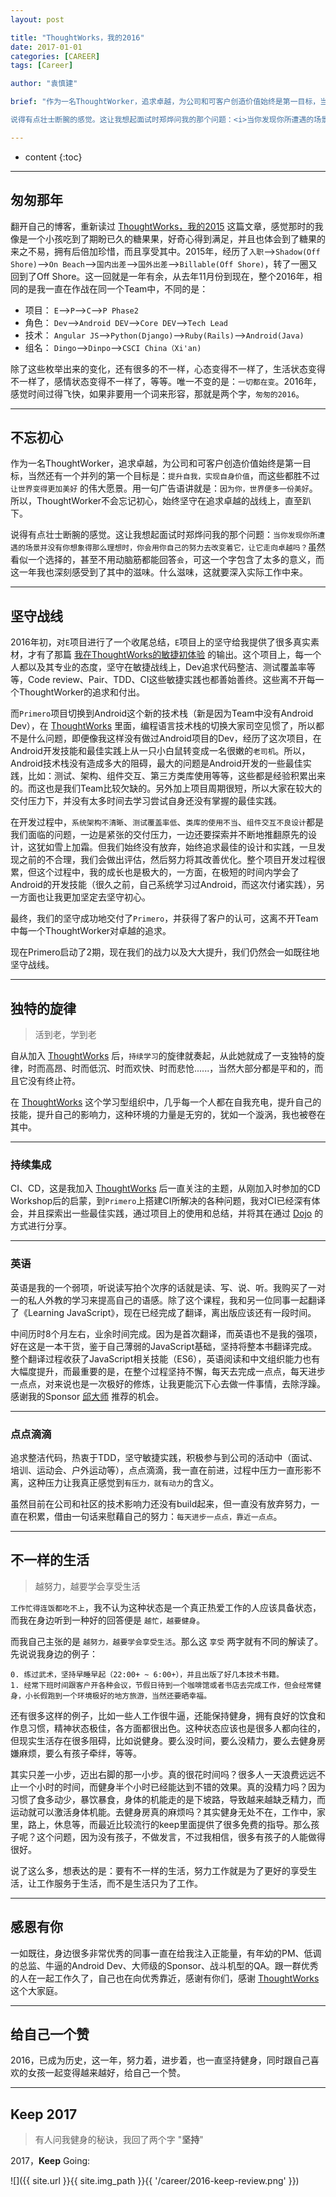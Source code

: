 ```yaml
---
layout: post

title: "ThoughtWorks，我的2016"
date: 2017-01-01
categories: [CAREER]
tags: [Career]

author: "袁慎建"

brief: "作为一名ThoughtWorker，追求卓越，为公司和可客户创造价值始终是第一目标，当然还有一个并列的第一个目标是：<i>提升自我，实现自身价值</i>，而这些都胜不过 <i>让世界变得更加美好</i> 的伟大愿景。用一句广告语讲就是：<i>因为你，世界便多一份美好</i>。所以，ThoughtWorker不会忘记初心，始终坚守在追求卓越的战线上，直至趴下。</br></br>

说得有点壮士断腕的感觉。这让我想起面试时郑烨问我的那个问题：<i>当你发现你所遭遇的场景并没有你想象得那么理想时，你会用你自己的努力去改变着它，让它走向卓越吗？</i> 虽然看似一个选择的，甚至不用动脑筋都能回答 <i>会</i>，可这一个字包含了太多的意义，而这一年我也深刻感受到了其中的滋味。什么滋味，这就要深入到2016年实际工作中来"

---
```


* content
{:toc}

---

## 匆匆那年
翻开自己的博客，重新读过 [ThoughtWorks，我的2015]({{'/summary-for-2015/'}})
 这篇文章，感觉那时的我像是一个小孩吃到了期盼已久的糖果果，好奇心得到满足，并且也体会到了糖果的来之不易，拥有后倍加珍惜，而且享受其中。2015年，经历了`入职`-->`Shadow(Off Shore)`-->`On Beach`-->`国内出差`-->`国外出差`-->`Billable(Off Shore)`，转了一圈又回到了Off Shore。这一回就是一年有余，从去年11月份到现在，整个2016年，相同的是我一直在作战在同一个Team中，不同的是：

* 项目： `E`-->`P`-->`C`-->`P Phase2`
* 角色： `Dev`-->`Android DEV`-->`Core DEV`-->`Tech Lead`
* 技术： `Angular JS`-->`Python(Django)`-->`Ruby(Rails)`-->`Android(Java)`
* 组名： `Dingo`-->`Dinpo`-->`CSCI China（Xi'an)`

除了这些枚举出来的变化，还有很多的不一样，心态变得不一样了，生活状态变得不一样了，感情状态变得不一样了，等等。唯一不变的是：`一切都在变`。2016年，感觉时间过得飞快，如果非要用一个词来形容，那就是两个字，`匆匆的2016`。

---

## 不忘初心
作为一名ThoughtWorker，追求卓越，为公司和可客户创造价值始终是第一目标，当然还有一个并列的第一个目标是：`提升自我，实现自身价值`，而这些都胜不过 `让世界变得更加美好` 的伟大愿景。用一句广告语讲就是：`因为你，世界便多一份美好`。所以，ThoughtWorker不会忘记初心，始终坚守在追求卓越的战线上，直至趴下。

说得有点壮士断腕的感觉。这让我想起面试时郑烨问我的那个问题：`当你发现你所遭遇的场景并没有你想象得那么理想时，你会用你自己的努力去改变着它，让它走向卓越吗？`虽然看似一个选择的，甚至不用动脑筋都能回答`会`，可这一个字包含了太多的意义，而这一年我也深刻感受到了其中的滋味。什么滋味，这就要深入实际工作中来。

---

## 坚守战线
2016年初，对`E`项目进行了一个收尾总结，`E`项目上的坚守给我提供了很多真实素材，才有了那篇 [我在ThoughtWorks的敏捷初体验]({{'/first-impressive-agile-experience-in-thoughtworks/'}}) 的输出。这个项目上，每一个人都以及其专业的态度，坚守在敏捷战线上，Dev追求代码整洁、测试覆盖率等等，Code review、Pair、TDD、CI这些敏捷实践也都善始善终。这些离不开每一个ThoughtWorker的追求和付出。

而`Primero`项目切换到Android这个新的技术栈（新是因为Team中没有Android Dev），在 [ThoughtWorks](https://thoughtworks.com/) 里面，编程语言技术栈的切换大家司空见惯了，所以都不是什么问题，即便像我这样没有做过Android项目的Dev，经历了这次项目，在Android开发技能和最佳实践上从一只小白鼠转变成一名很嫩的`老司机`。所以，Android技术栈没有造成多大的阻碍，最大的问题是Android开发的一些最佳实践，比如：测试、架构、组件交互、第三方类库使用等等，这些都是经验积累出来的。而这也是我们Team比较欠缺的。另外加上项目周期很短，所以大家在较大的交付压力下，并没有太多时间去学习尝试自身还没有掌握的最佳实践。

在开发过程中，`系统架构不清晰`、`测试覆盖率低`、`类库的使用不当`、`组件交互不良设计`都是我们面临的问题，一边是紧张的交付压力，一边还要探索并不断地推翻原先的设计，这犹如雪上加霜。但我们始终没有放弃，始终追求最佳的设计和实践，一旦发现之前的不合理，我们会做出评估，然后努力将其改善优化。整个项目开发过程很累，但这个过程中，我的成长也是极大的，一方面，在极短的时间内学会了Android的开发技能（很久之前，自己系统学习过Android，而这次付诸实践），另一方面也让我更加坚定去坚守初心。

最终，我们的坚守成功地交付了`Primero`，并获得了客户的认可，这离不开Team中每一个ThoughtWorker对卓越的追求。

现在Primero启动了2期，现在我们的战力以及大大提升，我们仍然会一如既往地坚守战线。


---

## 独特的旋律

>活到老，学到老

自从加入 [ThoughtWorks](https://thoughtworks.com/) 后，`持续学习`的旋律就奏起，从此她就成了一支独特的旋律，时而高昂、时而低沉、时而欢快、时而悲怆......，当然大部分都是平和的，而且它没有终止符。

在 [ThoughtWorks](https://thoughtworks.com/) 这个学习型组织中，几乎每一个人都在自我充电，提升自己的技能，提升自己的影响力，这种环境的力量是无穷的，犹如一个漩涡，我也被卷在其中。

---

### 持续集成
CI、CD，这是我加入 [ThoughtWorks](https://thoughtworks.com/) 后一直关注的主题，从刚加入时参加的CD Workshop后的启蒙，到`Primero`上搭建CI所解决的各种问题，我对CI已经深有体会，并且探索出一些最佳实践，通过项目上的使用和总结，并将其在通过 [Dojo]({{'/dojo/'}}) 的方式进行分享。

---

### 英语
英语是我的一个弱项，听说读写拍个次序的话就是读、写、说、听。我购买了一对一的私人外教的学习来提高自己的语感。除了这个课程，我和另一位同事一起翻译了《Learning JavaScript》，现在已经完成了翻译，离出版应该还有一段时间。

中间历时8个月左右，业余时间完成。因为是首次翻译，而英语也不是我的强项，好在这是一本干货，鉴于自己薄弱的JavaScript基础，坚持将整本书翻译完成。整个翻译过程收获了JavaScript相关技能（ES6），英语阅读和中文组织能力也有大幅度提升，而最重要的是，在整个过程坚持不懈，每天去完成一点点，每天进步一点点，对来说也是一次极好的修炼，让我更能沉下心去做一件事情，去除浮躁。感谢我的Sponsor [邱大师](http://icodeit.org/about-me/) 推荐的机会。

---

### 点点滴滴
追求整洁代码，热衷于TDD，坚守敏捷实践，积极参与到公司的活动中（面试、培训、运动会、户外运动等），点点滴滴，我一直在前进，过程中压力一直形影不离，这种压力让我真正感觉到`有压力，就有动力`的含义。

虽然目前在公司和社区的技术影响力还没有build起来，但一直没有放弃努力，一直在积累，借由一句话来慰藉自己的努力：`每天进步一点点，靠近一点点`。

---

## 不一样的生活
>越努力，越要学会享受生活

`工作忙得连饭都吃不上`，我不认为这种状态是一个真正热爱工作的人应该具备状态，而我在身边听到一种好的回答便是 `越忙，越要健身`。

而我自己主张的是 `越努力，越要学会享受生活`。那么这 `享受` 两字就有不同的解读了。先说说我身边的例子：

```
0. 练过武术，坚持早睡早起（22:00+ ~ 6:00+），并且出版了好几本技术书籍。
1. 经常下班时间跟客户开各种会议，节假日待到一个咖啡馆或者书店去完成工作，但会经常健身，小长假跑到一个环境极好的地方旅游，当然还要晒幸福。
```

还有很多这样的例子，比如一些人工作很牛逼，还能保持健身，拥有良好的饮食和作息习惯，精神状态极佳，各方面都很出色。这种状态应该也是很多人都向往的，但现实生活存在很多阻碍，比如说健身。要么没时间，要么没精力，要么去健身房嫌麻烦，要么有孩子牵绊，等等。

其实只差一小步，迈出右脚的那一小步。真的很花时间吗？很多人一天浪费远远不止一个小时的时间，而健身半个小时已经能达到不错的效果。真的没精力吗？因为习惯了食多动少，暴饮暴食，身体的机能走的是下坡路，导致越来越缺乏精力，而运动就可以激活身体机能。去健身房真的麻烦吗？其实健身无处不在，工作中，家里，路上，休息等，而最近比较流行的keep里面提供了很多免费的指导。那么孩子呢？这个问题，因为没有孩子，不做发言，不过我相信，很多有孩子的人能做得很好。

说了这么多，想表达的是：要有不一样的生活，努力工作就是为了更好的享受生活，让工作服务于生活，而不是生活只为了工作。

---

## 感恩有你
一如既往，身边很多非常优秀的同事一直在给我注入正能量，有年幼的PM、低调的总监、牛逼的Android Dev、大师级的Sponsor、战斗机型的QA。跟一群优秀的人在一起工作久了，自己也在向优秀靠近，感谢有你们，感谢 [ThoughtWorks](https://thoughtworks.com/) 这个大家庭。

---

## 给自己一个赞
2016，已成为历史，这一年，努力着，进步着，也一直坚持健身，同时跟自己喜欢的女孩一起变得越来越好，给自己一个赞。

---

## Keep 2017
>有人问我健身的秘诀，我回了两个字 "**坚持**"

2017，**Keep** Going:

![]({{ site.url }}{{ site.img_path }}{{ '/career/2016-keep-review.png' }})





















